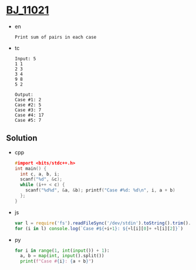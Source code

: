 # [BJ_11021](https://acmicpc.net/problem/11021)

* en

  ```en
  Print sum of pairs in each case
  ```

* tc

  ```tc
  Input: 5
  1 1
  2 3
  3 4
  9 8
  5 2

  Output:
  Case #1: 2
  Case #2: 5
  Case #3: 7
  Case #4: 17
  Case #5: 7
  ```

## Solution

* cpp

  ```cpp
  #import <bits/stdc++.h>
  int main() {
    int c, a, b, i;
    scanf("%d", &c);
    while (i++ < c) {
      scanf("%d%d", &a, &b); printf("Case #%d: %d\n", i, a + b)
    };
  }
  ```

* js

  ```js
  var l = require('fs').readFileSync('/dev/stdin').toString().trim().split('\n').slice(1)
  for (i in l) console.log(`Case #${+i+1}: ${+l[i][0]+ +l[i][2]}`)
  ```

* py

  ```py
  for i in range(1, int(input()) + 1):
    a, b = map(int, input().split())
    print(f"Case #{i}: {a + b}")
  ```
